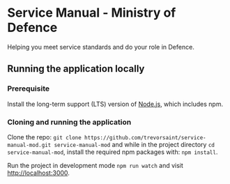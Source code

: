 # Service Manual - Ministry of Defence

Helping you meet service standards and do your role in Defence.

## Running the application locally

### Prerequisite

Install the long-term support (LTS) version of <a href="https://nodejs.org/en/">Node.js</a>, which includes npm.

### Cloning and running the application

Clone the repo: `git clone https://github.com/trevorsaint/service-manual-mod.git service-manual-mod` and while in the project directory `cd service-manual-mod`, install the required npm packages with: `npm install`.

Run the project in development mode `npm run watch` and visit <a href="http://localhost:3000">http://localhost:3000</a>.